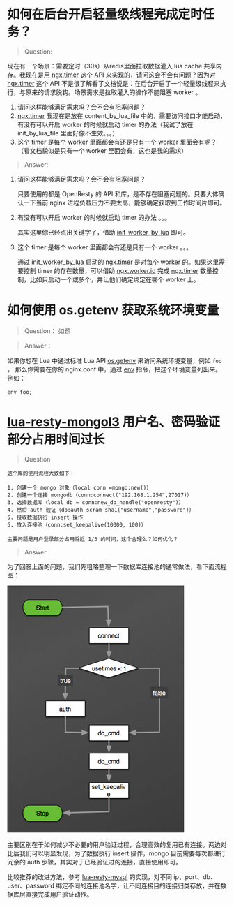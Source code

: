 # 如何在后台开启轻量级线程完成定时任务？

> Question:

现在有一个场景：需要定时（30s）从redis里面拉取数据灌入 lua cache 共享内存。我现在是用 [ngx.timer](https://github.com/iresty/nginx-lua-module-zh-wiki#ngxtimerat) 这个 API 来实现的，请问这会不会有问题？因为对 [ngx.timer](https://github.com/iresty/nginx-lua-module-zh-wiki#ngxtimerat) 这个 API 不是很了解看了文档说是：在后台开启了一个轻量级线程来执行，与原来的请求脱钩。场景需求是拉取灌入的操作不能阻塞 worker 。

1. 请问这样能够满足需求吗？会不会有阻塞问题？
2. [ngx.timer](https://github.com/iresty/nginx-lua-module-zh-wiki#ngxtimerat) 我现在是放在 content_by_lua_file 中的，需要访问接口才能启动，有没有可以开启 worker 的时候就启动 timer 的办法（我试了放在 init_by_lua_file 里面好像不生效。。。）
3. 这个 timer 是每个 worker 里面都会有还是只有一个 worker 里面会有呢？（看文档貌似是只有一个 worker 里面会有，这也是我的需求）

> Answer:

1. 请问这样能够满足需求吗？会不会有阻塞问题？

    只要使用的都是 OpenResty 的 API 和库，是不存在阻塞问题的。只要大体确认一下当前 nginx 进程负载压力不要太高，能够确定获取到工作时间片即可。

2. 有没有可以开启 worker 的时候就启动 timer 的办法 。。。

    其实这里你已经点出关键字了，借助 [init_worker_by_lua](https://github.com/iresty/nginx-lua-module-zh-wiki#init_worker_by_lua) 即可。

3. 这个 timer 是每个 worker 里面都会有还是只有一个 worker 。。。

    通过 [init_worker_by_lua](https://github.com/iresty/nginx-lua-module-zh-wiki#init_worker_by_lua) 启动的 [ngx.timer](https://github.com/iresty/nginx-lua-module-zh-wiki#ngxtimerat) 是对每个 worker 的。如果这里需要控制 timer 的存在数量，可以借助 [ngx.worker.id](https://github.com/iresty/nginx-lua-module-zh-wiki#ngxworkerid) 完成 [ngx.timer](https://github.com/iresty/nginx-lua-module-zh-wiki#ngxtimerat) 数量控制，比如只启动一个或多个，并让他们确定绑定在哪个 worker 上。

# 如何使用 os.getenv 获取系统环境变量

> Question： 如题

> Answer：

如果你想在 Lua 中通过标准 Lua API [os.getenv](http://www.lua.org/manual/5.1/manual.html#pdf-os.getenv) 来访问系统环境变量，例如 `foo` ， 那么你需要在你的 nginx.conf 中，通过 [env](http://nginx.org/en/docs/ngx_core_module.html#env) 指令，把这个环境变量列出来。 例如：

    env foo;

# [lua-resty-mongol3](https://github.com/LuaDist2/lua-resty-mongol3) 用户名、密码验证部分占用时间过长

> Question

    这个库的使用流程大致如下：

    1. 创建一个 mongo 对象（local conn =mongo:new()）
    2. 创建一个连接 mongodb（conn:connect("192.168.1.254",27017)）
    3. 选择数据库（local db = conn:new_db_handle("openresty")）
    4. 然后 auth 验证（db:auth_scram_sha1("username","password")）
    5. 接收数据执行 insert 操作
    6. 放入连接池（conn:set_keepalive(10000, 100)）

    主要问题是用户登录部分占用将近 1/3 的时间，这个合理么？如何优化？

> Answer

为了回答上面的问题，我们先粗略整理一下数据库连接池的通常做法，看下面流程图：

![](../images/summy_list_20160801.png)

主要区别在于如何减少不必要的用户验证过程，合理高效的复用已有连接。两边对比后我们可以明显发现，为了数据执行 insert 操作，mongo 目前需要每次都进行冗余的 auth 步骤，其实对于已经验证过的连接，直接使用即可。

比较推荐的改进方法，参考 [lua-resty-mysql](https://github.com/openresty/lua-resty-mysql) 的实现，对不同 ip、port、db、user、password 绑定不同的连接池名字，让不同连接目的连接归类存放，并在数据库层直接完成用户验证动作。

